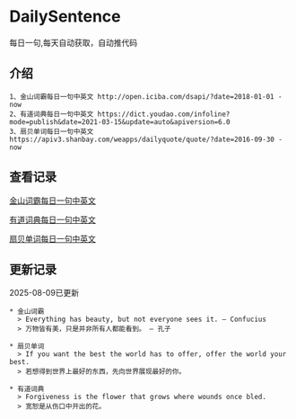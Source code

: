 # DailySentence

每日一句,每天自动获取，自动推代码

## 介绍

```
1、金山词霸每日一句中英文 http://open.iciba.com/dsapi/?date=2018-01-01 - now
2、有道词典每日一句中英文 https://dict.youdao.com/infoline?mode=publish&date=2021-03-15&update=auto&apiversion=6.0
3、扇贝单词每日一句中英文 https://apiv3.shanbay.com/weapps/dailyquote/quote/?date=2016-09-30 - now
```

## 查看记录

[金山词霸每日一句中英文](./data/iciba/)

[有道词典每日一句中英文](./data/youdao/)

[扇贝单词每日一句中英文](./data/shanbay/)

## 更新记录
2025-08-09已更新 
```
* 金山词霸
  > Everything has beauty, but not everyone sees it. — Confucius
  > 万物皆有美，只是并非所有人都能看到。 — 孔子

* 扇贝单词
  > If you want the best the world has to offer, offer the world your best.
  > 若想得到世界上最好的东西，先向世界展现最好的你。

* 有道词典
  > Forgiveness is the flower that grows where wounds once bled.
  > 宽恕是从伤口中开出的花。

```
